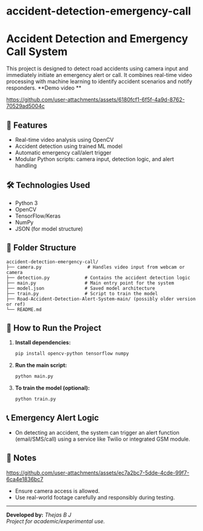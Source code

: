 # accident-detection-emergency-call
# Accident Detection and Emergency Call System

This project is designed to detect road accidents using camera input and immediately initiate an emergency alert or call. It combines real-time video processing with machine learning to identify accident scenarios and notify responders.
**Demo video **



https://github.com/user-attachments/assets/6180fcf1-6f5f-4a9d-8762-70529ad5004c


## 🚀 Features

- Real-time video analysis using OpenCV
- Accident detection using trained ML model
- Automatic emergency call/alert trigger
- Modular Python scripts: camera input, detection logic, and alert handling

## 🛠️ Technologies Used

- Python 3
- OpenCV
- TensorFlow/Keras
- NumPy
- JSON (for model structure)

## 📁 Folder Structure

```
accident-detection-emergency-call/
├── camera.py                 # Handles video input from webcam or camera
├── detection.py             # Contains the accident detection logic
├── main.py                  # Main entry point for the system
├── model.json               # Saved model architecture
├── train.py                 # Script to train the model
├── Road-Accident-Detection-Alert-System-main/ (possibly older version or ref)
└── README.md
```

## 🔧 How to Run the Project

1. **Install dependencies:**

   ```bash
   pip install opencv-python tensorflow numpy
   ```

2. **Run the main script:**

   ```bash
   python main.py
   ```

3. **To train the model (optional):**

   ```bash
   python train.py
   ```

## 📞 Emergency Alert Logic

- On detecting an accident, the system can trigger an alert function (email/SMS/call) using a service like Twilio or integrated GSM module.

## 📌 Notes


https://github.com/user-attachments/assets/ec7a2bc7-5dde-4cde-99f7-6ca4e1836bc7


- Ensure camera access is allowed.
- Use real-world footage carefully and responsibly during testing.

---

**Developed by:** *Thejas B J*\
*Project for academic/experimental use.*

